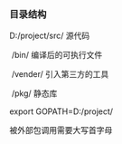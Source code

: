 ### 目录结构

D:/project/src/                  源代码

​	    	/bin/                  编译后的可执行文件

​	    	/vender/            引入第三方的工具

​            	/pkg/                  静态库

export GOPATH=D:/project/



被外部包调用需要大写首字母
